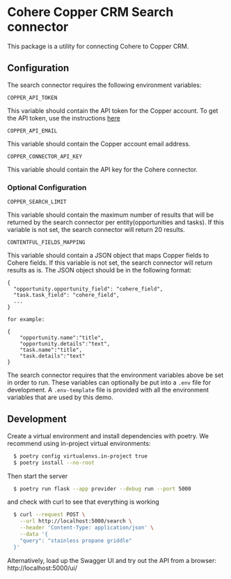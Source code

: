 # Cohere Copper CRM Search connector

This package is a utility for connecting Cohere to Copper CRM.

## Configuration

The search connector requires the following environment variables:

```
COPPER_API_TOKEN
```

This variable should contain the API token for the Copper account.
To get the API token, use the
instructions [here](https://developer.copper.com/introduction/authentication.html#api-keys)

```
COPPER_API_EMAIL
```

This variable should contain the Copper account email address.

```
COPPER_CONNECTOR_API_KEY
```

This variable should contain the API key for the Cohere connector.

### Optional Configuration

```
COPPER_SEARCH_LIMIT
```

This variable should contain the maximum number of results
that will be returned by the search connector per entity(opportunities and tasks).
If this variable is not set, the search connector will return 20 results.

```
CONTENTFUL_FIELDS_MAPPING
```

This variable should contain a JSON object that maps Copper fields to Cohere fields.
If this variable is not set, the search connector will return results as is.
The JSON object should be in the following format:

```
{
  "opportunity.opportunity_field": "cohere_field",
  "task.task_field": "cohere_field",
  ...
}

for example:

{
    "opportunity.name":"title",
    "opportunity.details":"text",
    "task.name":"title",
    "task.details":"text"
}
```

The search connector requires that the environment variables above
be set in order to run. These variables can optionally be put into a `.env` file for development.
A `.env-template` file is provided with all the environment variables that are used by this demo.

## Development

Create a virtual environment and install dependencies with poetry. We recommend using in-project virtual environments:

```bash
  $ poetry config virtualenvs.in-project true
  $ poetry install --no-root
```

Then start the server

```bash
  $ poetry run flask --app provider --debug run --port 5000
```

and check with curl to see that everything is working

```bash
  $ curl --request POST \
    --url http://localhost:5000/search \
    --header 'Content-Type: application/json' \
    --data '{
    "query": "stainless propane griddle"
  }'
```

Alternatively, load up the Swagger UI and try out the API from a browser: http://localhost:5000/ui/
